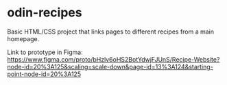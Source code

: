 # odin-recipes
Basic HTML/CSS project that links pages to different recipes from a main homepage. 

Link to prototype in Figma: https://www.figma.com/proto/bHzlv6oHS2BotYdwjFJUnS/Recipe-Website?node-id=20%3A125&scaling=scale-down&page-id=13%3A124&starting-point-node-id=20%3A125
